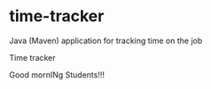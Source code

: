 # time-tracker
Java (Maven) application for tracking time on the job

Time tracker

Good mornINg Students!!!
